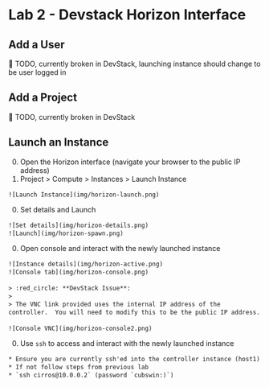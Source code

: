 # Lab 2 - Devstack Horizon Interface

## Add a User
  
  :red_circle: TODO, currently broken in DevStack, launching instance should change to be user logged in

## Add a Project

  :red_circle: TODO, currently broken in DevStack

## Launch an Instance

  0. Open the Horizon interface (navigate your browser to the public IP address)
  0. Project > Compute > Instances > Launch Instance
  
    ![Launch Instance](img/horizon-launch.png)

  0. Set details and Launch

    ![Set details](img/horizon-details.png)
    ![Launch](img/horizon-spawn.png)
 
  0. Open console and interact with the newly launched instance
    
    ![Instance details](img/horizon-active.png)
    ![Console tab](img/horizon-console.png)

    > :red_circle: **DevStack Issue**:
    >
    > The VNC link provided uses the internal IP address of the controller.  You will need to modify this to be the public IP address.

    ![Console VNC](img/horizon-console2.png)

  0. Use `ssh` to access and interact with the newly launched instance

    * Ensure you are currently ssh'ed into the controller instance (host1)
    * If not follow steps from previous lab
    * `ssh cirros@10.0.0.2` (password `cubswin:)`)
